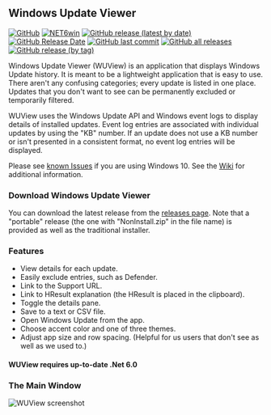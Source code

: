## Windows Update Viewer

[![GitHub](https://img.shields.io/github/license/Timthreetwelve/WUView?style=plastic)](https://github.com/Timthreetwelve/WUView/blob/main/LICENSE)
[![NET6win](https://img.shields.io/badge/.NET-6.0--Windows-blueviolet?style=plastic)](https://dotnet.microsoft.com/en-us/download) 
[![GitHub release (latest by date)](https://img.shields.io/github/v/release/Timthreetwelve/WUView?style=plastic)](https://github.com/Timthreetwelve/WUView/releases/latest) 
[![GitHub Release Date](https://img.shields.io/github/release-date/timthreetwelve/WUView?style=plastic&color=orange)](https://github.com/Timthreetwelve/WUView/releases/latest) 
[![GitHub last commit](https://img.shields.io/github/last-commit/timthreetwelve/WUView?style=plastic)](https://github.com/Timthreetwelve/WUView/commits/main)
[![GitHub all releases](https://img.shields.io/github/downloads/Timthreetwelve/WUView/total?style=plastic&label=total%20downloads&color=teal)](https://github.com/Timthreetwelve/WUView/releases) 
[![GitHub release (by tag)](https://img.shields.io/github/downloads/timthreetwelve/wuview/latest/total?style=plastic&color=2196F3)](https://github.com/Timthreetwelve/WUView/releases/latest) 



Windows Update Viewer (WUView) is an application that displays Windows Update history. It is meant to be a lightweight application that is easy to use. There aren't any confusing categories; every update is listed in one place. Updates that you don't want to see can be permanently excluded or temporarily filtered.

WUView uses the Windows Update API and Windows event logs to display details of installed updates. Event log entries are associated with individual updates by using the "KB" number. If an update does not use a KB number or isn't presented in a consistent format, no event log entries will be displayed.

Please see [known Issues](https://github.com/Timthreetwelve/WUView/wiki/Known-Issues) if you are using Windows 10. See the [Wiki](https://github.com/Timthreetwelve/WUView/wiki) for additional information.

### Download Windows Update Viewer

You can download the latest release from the [releases page](https://github.com/Timthreetwelve/WUView/releases). Note that a "portable" release (the one with "NonInstall.zip" in the file name) is provided as well as the traditional installer.

### Features
* View details for each update.
* Easily exclude entries, such as Defender.
* Link to the Support URL.
* Link to HResult explanation (the HResult is placed in the clipboard).
* Toggle the details pane.
* Save to a text or CSV file.
* Open Windows Update from the app.
* Choose accent color and one of three themes.
* Adjust app size and row spacing. (Helpful for us users that don't see as well as we used to.)

#### WUView requires up-to-date .Net 6.0

### The Main Window
![WUView screenshot](https://github.com/Timthreetwelve/WUView/blob/main/Images/WUView550.png)

